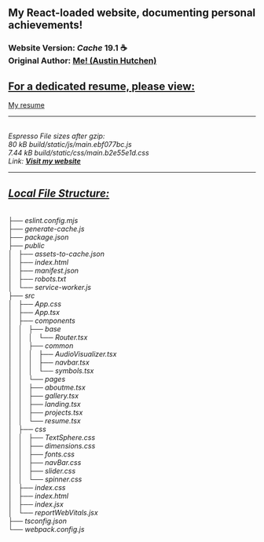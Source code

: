 <h2>My React-loaded website, documenting personal achievements!</h2>  <h3>Website Version: <i>Cache</i> <b> 19.1 ☕ </b> 
<br/> Original Author: <u><b>Me! <a rel="noopener noreferrer"href="https://www.linkedin.com/in/austin-hutchen-15440a1b2/">(Austin Hutchen) </a></b></u>  <br/>
  <h2> <b><u> For a dedicated resume, please view: </u></b></h2> <a href="https://github.com/austinhutchen/resume">My resume</a> <br/>
  <hr/>
<br/>  <i> Espresso File sizes after gzip: <br/>
  80 kB  build/static/js/main.ebf077bc.js <br/>
  7.44 kB   build/static/css/main.b2e55e1d.css <br/>
 Link: <b> <a href="https://austinhutchen.github.io/austinscode/">Visit my website</a> </b>
<hr/>


 <u> <h2> Local File Structure: </h2> </u> <br/>
├── eslint.config.mjs<br>
├── generate-cache.js<br>
├── package.json<br>
├── public<br>
│   ├── assets-to-cache.json<br>
│   ├── index.html<br>
│   ├── manifest.json<br>
│   ├── robots.txt<br>
│   └── service-worker.js<br>
├── src<br>
│   ├── App.css<br>
│   ├── App.tsx<br>
│   ├── components<br>
│   │   ├── base<br>
│   │   │   └── Router.tsx<br>
│   │   ├── common<br>
│   │   │   ├── AudioVisualizer.tsx<br>
│   │   │   ├── navbar.tsx<br>
│   │   │   └── symbols.tsx<br>
│   │   └── pages<br>
│   │       ├── aboutme.tsx<br>
│   │       ├── gallery.tsx<br>
│   │       ├── landing.tsx<br>
│   │       ├── projects.tsx<br>
│   │       └── resume.tsx<br>
│   ├── css<br>
│   │   ├── TextSphere.css<br>
│   │   ├── dimensions.css<br>
│   │   ├── fonts.css<br>
│   │   ├── navBar.css<br>
│   │   ├── slider.css<br>
│   │   └── spinner.css<br>
│   ├── index.css<br>
│   ├── index.html<br>
│   ├── index.jsx<br>
│   └── reportWebVitals.jsx<br>
├── tsconfig.json<br>
└── webpack.config.js<br>
